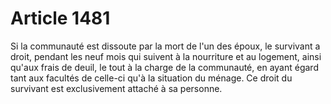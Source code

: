 # Article 1481

Si la communauté est dissoute par la mort de l'un des époux, le survivant a droit, pendant les neuf mois qui suivent à la nourriture et au logement, ainsi qu'aux frais de deuil, le tout à la charge de la communauté, en ayant égard tant aux facultés de celle-ci qu'à la situation du ménage.   Ce droit du survivant est exclusivement attaché à sa personne.